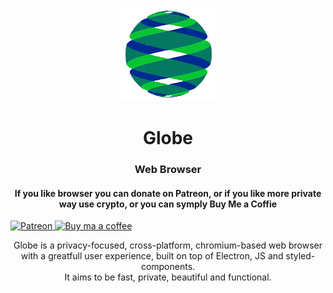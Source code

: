 <p align="center">
  <img src="/imgs/valoa.png">
</p>
<h1 align="center">Globe</h1>
<h3 align="center">Web Browser</h3>
<h4 align="center">If you like browser you can donate on Patreon, or if you like more private way use crypto, or you can symply Buy Me a Coffie</h4>


 

  <a alt="Patreon" href="https://www.patreon.com/globebrowser">
    <img alt="Patreon" src="https://upload.wikimedia.org/wikipedia/commons/8/82/Patreon_logo_with_wordmark.svg">
  </a>
   <a alt="Buy ma a coffee" href="https://www.buymeacoffee.com/globebrowser">
    <img alt="Buy ma a coffee" src="https://cloud.netlifyusercontent.com/assets/344dbf88-fdf9-42bb-adb4-46f01eedd629/bc4f5584-4493-4a7f-bf66-46682ae9df85/buy-coffee-button.png">
  </a>
</p>

<p align="center">
  Globe is a privacy-focused, cross-platform, chromium-based web browser<br>
  with a greatfull user experience, built on top of Electron, JS and styled-components.<br>
  It aims to be fast, private, beautiful and functional.
</p>


